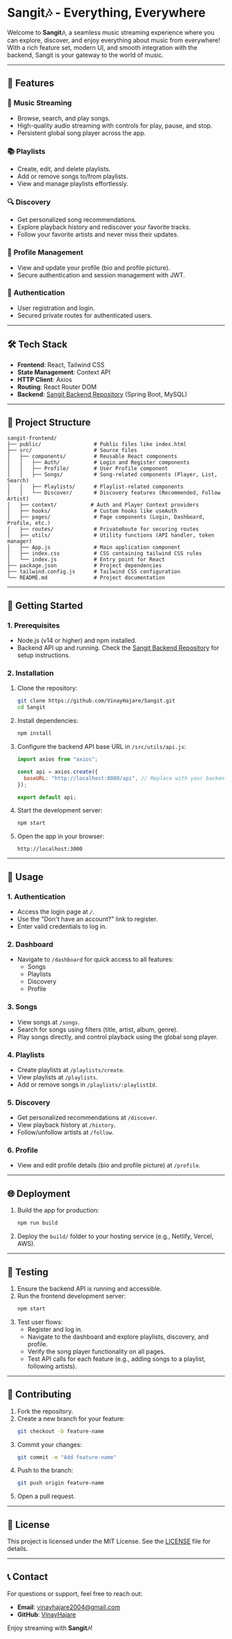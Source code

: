 # **Sangit🎶 - Everything, Everywhere**

Welcome to **Sangit🎶**, a seamless music streaming experience where you can explore, discover, and enjoy everything about music from everywhere! With a rich feature set, modern UI, and smooth integration with the backend, Sangit is your gateway to the world of music.

---

## **🌟 Features**

### 🎵 **Music Streaming**
- Browse, search, and play songs.
- High-quality audio streaming with controls for play, pause, and stop.
- Persistent global song player across the app.

### 📚 **Playlists**
- Create, edit, and delete playlists.
- Add or remove songs to/from playlists.
- View and manage playlists effortlessly.

### 🔍 **Discovery**
- Get personalized song recommendations.
- Explore playback history and rediscover your favorite tracks.
- Follow your favorite artists and never miss their updates.

### 👤 **Profile Management**
- View and update your profile (bio and profile picture).
- Secure authentication and session management with JWT.

### 🔐 **Authentication**
- User registration and login.
- Secured private routes for authenticated users.

---

## **🛠️ Tech Stack**

- **Frontend**: React, Tailwind CSS
- **State Management**: Context API
- **HTTP Client**: Axios
- **Routing**: React Router DOM
- **Backend**: [Sangit Backend Repository](https://github.com/VinayHajare/Music-Streaming-API) (Spring Boot, MySQL)

---

## **📂 Project Structure**

```plaintext
sangit-frontend/
├── public/                 # Public files like index.html
├── src/                    # Source files
│   ├── components/         # Reusable React components
│   │   ├── Auth/           # Login and Register components
│   │   ├── Profile/        # User Profile component
│   │   ├── Songs/          # Song-related components (Player, List, Search)
│   │   ├── Playlists/      # Playlist-related components
│   │   └── Discover/       # Discovery features (Recommended, Follow Artist)
│   ├── context/           # Auth and Player Context providers
│   ├── hooks/              # Custom hooks like useAuth
│   ├── pages/              # Page components (Login, Dashboard, Profile, etc.)
│   ├── routes/             # PrivateRoute for securing routes
│   ├── utils/              # Utility functions (API handler, token manager)
│   ├── App.js              # Main application component
│   ├── index.css           # CSS containing tailwind CSS rules
│   └── index.js            # Entry point for React
├── package.json            # Project dependencies
├── tailwind.config.js      # Tailwind CSS configuration
└── README.md               # Project documentation
```

---

## **🚀 Getting Started**

### **1. Prerequisites**
- Node.js (v14 or higher) and npm installed.
- Backend API up and running. Check the [Sangit Backend Repository](https://github.com/VinayHajare/Music-Streaming-API) for setup instructions.

### **2. Installation**

1. Clone the repository:
   ```bash
   git clone https://github.com/VinayHajare/Sangit.git
   cd Sangit
   ```

2. Install dependencies:
   ```bash
   npm install
   ```

3. Configure the backend API base URL in `/src/utils/api.js`:
   ```javascript
   import axios from "axios";

   const api = axios.create({
     baseURL: "http://localhost:8080/api", // Replace with your backend API URL
   });

   export default api;
   ```

4. Start the development server:
   ```bash
   npm start
   ```

5. Open the app in your browser:
   ```plaintext
   http://localhost:3000
   ```

---

## **🧭 Usage**

### **1. Authentication**
- Access the login page at `/`.
- Use the "Don't have an account?" link to register.
- Enter valid credentials to log in.

### **2. Dashboard**
- Navigate to `/dashboard` for quick access to all features:
  - Songs
  - Playlists
  - Discovery
  - Profile

### **3. Songs**
- View songs at `/songs`.
- Search for songs using filters (title, artist, album, genre).
- Play songs directly, and control playback using the global song player.

### **4. Playlists**
- Create playlists at `/playlists/create`.
- View playlists at `/playlists`.
- Add or remove songs in `/playlists/:playlistId`.

### **5. Discovery**
- Get personalized recommendations at `/discover`.
- View playback history at `/history`.
- Follow/unfollow artists at `/follow`.

### **6. Profile**
- View and edit profile details (bio and profile picture) at `/profile`.

---

## **🌐 Deployment**

1. Build the app for production:
   ```bash
   npm run build
   ```

2. Deploy the `build/` folder to your hosting service (e.g., Netlify, Vercel, AWS).

---

## **🧪 Testing**

1. Ensure the backend API is running and accessible.
2. Run the frontend development server:
   ```bash
   npm start
   ```
3. Test user flows:
   - Register and log in.
   - Navigate to the dashboard and explore playlists, discovery, and profile.
   - Verify the song player functionality on all pages.
   - Test API calls for each feature (e.g., adding songs to a playlist, following artists).

---

## **🤝 Contributing**

1. Fork the repository.
2. Create a new branch for your feature:
   ```bash
   git checkout -b feature-name
   ```
3. Commit your changes:
   ```bash
   git commit -m "Add feature-name"
   ```
4. Push to the branch:
   ```bash
   git push origin feature-name
   ```
5. Open a pull request.

---

## **📄 License**

This project is licensed under the MIT License. See the [LICENSE](LICENSE) file for details.

---

## **📞 Contact**

For questions or support, feel free to reach out:

- **Email**: vinayhajare2004@gmail.com
- **GitHub**: [VinayHajare](https://github.com/VinayHajare)

Enjoy streaming with **Sangit🎶**!
